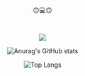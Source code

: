 

<!--
**zxcv00/zxcv00** is a ✨ _special_ ✨ repository because its `README.md` (this file) appears on your GitHub profile.

Here are some ideas to get you started:

- 🔭 I’m currently working on ...
- 🌱 I’m currently learning ...
- 👯 I’m looking to collaborate on ...
- 🤔 I’m looking for help with ...
- 💬 Ask me about ...
- 📫 How to reach me: ...
- 😄 Pronouns: ...
- ⚡ Fun fact: ...
-->

<div align=center>
 🙃💻🙃
 
 #
  
<img src="https://capsule-render.vercel.app/api?type=transparent&color=D0D3D4&height=250&section=header&text=dldmsry%20&fontSize=60&fontColor=000000&animation=fadeIn"/>




 ![Anurag's GitHub stats](https://github-readme-stats.vercel.app/api?username=zxcv00&show_icons=true&theme=graywhite) 


  ![Top Langs](https://github-readme-stats.vercel.app/api/top-langs/?username=zxcv00&layout=compact&theme=graywhite&langs_count=6)
  
 
  

</div>




